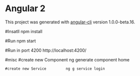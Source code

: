 # Angular 2

This project was generated with [angular-cli](https://github.com/angular/angular-cli) version 1.0.0-beta.16.

#Insatll
npm install

#Run
npm start

#Run in port 4200
http://localhost:4200/


#misc
	#create new Component		ng generate component home

    #create new Service			ng g service login
    